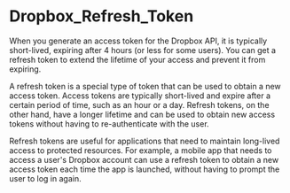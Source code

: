 # Dropbox_Refresh_Token

When you generate an access token for the Dropbox API, it is typically short-lived, expiring after 4 hours (or less for some users). You can get a refresh token to extend the lifetime of your access and prevent it from expiring.

A refresh token is a special type of token that can be used to obtain a new access token. Access tokens are typically short-lived and expire after a certain period of time, such as an hour or a day. Refresh tokens, on the other hand, have a longer lifetime and can be used to obtain new access tokens without having to re-authenticate with the user.

Refresh tokens are useful for applications that need to maintain long-lived access to protected resources. For example, a mobile app that needs to access a user's Dropbox account can use a refresh token to obtain a new access token each time the app is launched, without having to prompt the user to log in again.
